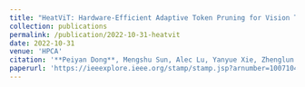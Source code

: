 ```yaml
---
title: "HeatViT: Hardware-Efficient Adaptive Token Pruning for Vision Transformers"
collection: publications
permalink: /publication/2022-10-31-heatvit
date: 2022-10-31
venue: 'HPCA'
citation: '**Peiyan Dong**, Mengshu Sun, Alec Lu, Yanyue Xie, Zhenglun Kong, Xin Meng, Xue Lin, Zhenman Fang, Yanzhi Wang'
paperurl: 'https://ieeexplore.ieee.org/stamp/stamp.jsp?arnumber=10071047'
---
```

